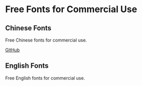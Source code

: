 # Free Fonts for Commercial Use

## Chinese Fonts

Free Chinese fonts for commercial use.

[GitHub](https://github.com/codesinging/free-fonts)

## English Fonts

Free English fonts for commercial use.
